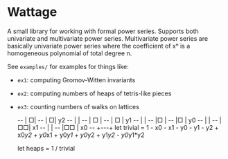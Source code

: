 # Wattage
A small library for working with formal power series.
Supports both univariate and multivariate power series.
Multivariate power series are basically univariate power series where the coefficient of xⁿ is a homogeneous polynomial of total degree n.

See `examples/` for examples for things like:

  * `ex1`: computing Gromov-Witten invariants
  * `ex2`: computing numbers of heaps of tetris-like pieces
  * `ex3`: counting numbers of walks on lattices

    -- |  □| 
    -- |  □| y2
    -- |   |
    -- | □ | 
    -- | □ | y1
    -- |   |
    -- |□  | 
    -- |□  | y0
    -- |   |
    -- | □□| x1
    -- |   |
    -- |□□ | x0
    -- +---+
    let trivial = 1 - x0 - x1 - y0 - y1 - y2
                    + x0*y2 + y0*x1 + y0*y1 + y0*y2 + y1*y2
                    - y0*y1*y2

    let heaps = 1 / trivial
